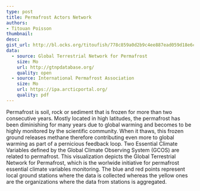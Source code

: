 ```yaml
---
type: post
title: Permafrost Actors Network
authors:
- Titouan Poisson
thumbnail:
desc:
gist_url: http://bl.ocks.org/titoufish/778c859a0d2b9c4ee887ead059d18e6c
data:
  - source: Global Terrestrial Network for Permafrost
    size: Mo
    url: http://gtnpdatabase.org/
    quality: open
  - source: International Permafrost Association
    size: Mo
    url: https://ipa.arcticportal.org/
    quality: pdf
---
```


Permafrost is soil, rock or sediment that is frozen for more than two consecutive years. Mostly located in high latitudes, the permafrost has been diminishing for many years due to global warming and becomes to be highly monitored by the scientific community. When it thaws, this frozen ground releases methane therefore contributing even more to global warming as part of a pernicious feedback loop. Two Essential Climate Variables defined by the Global Climate Observing System (GCOS) are related to permafrost. This visualization depicts the Global Terrestrial Network for Permafrost, which is the worlwide initiative for permafrost essential climate variables monitoring. The blue and red points represent local ground stations where the data is collected whereas the yellow ones are the organizations where the data from stations is aggregated.
